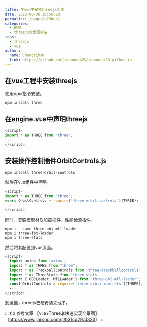 ```yaml
---
title: 在vue中安装threejs引擎
date: 2022-06-30 16:56:28
permalink: /pages/a23dcc/
categories:
  - 前端
  - threejs全景图网站
tags:
  - threejs
  - vue
author: 
  name: Chengzihan
  link: https://github.com/inannan423/inannan423.github.io
---
```

## 在vue工程中安装threejs

使用npm指令安装。  

``` npm
npm install three
```

## 在engine.vue中声明threejs

``` js
<script>
import * as THREE from "three";
...
</script>
```

## 安装操作控制插件OrbitControls.js

``` npm
npm install three-orbit-controls
```

然后在vue组件中声明。  

``` js
<script>
import * as THREE from "three";
const OrbitControls = require('three-orbit-controls')(THREE);
...
</script>
```

同时，安装模型材质加载插件、性能检测插件。  

``` npm
npm i --save three-obj-mtl-loader
npm i three-fbx-loader
npm i three-stats
```

然后将其配置到vue页面。  

``` js
<script>
  import axios from 'axios';
  import * as THREE from "three";
  import * as TrackballControls from 'three-trackballcontrols'
  import * as ThreeStats from 'three-stats'
  import { OBJLoader, MTLLoader } from 'three-obj-mtl-loader';
  const OrbitControls = require('three-orbit-controls')(THREE);
  ···
</script>
```

到这里，threejs已经安装完成了。  

::: tip 参考文章
【vue+Three.js快速实现全景图】（<https://www.jianshu.com/p/b31cd297d333>）
:::
